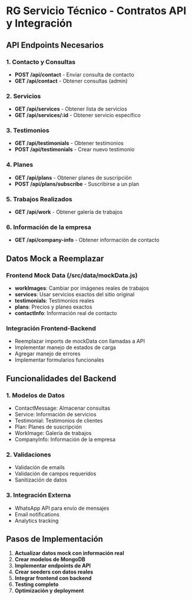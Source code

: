 # RG Servicio Técnico - Contratos API y Integración

## API Endpoints Necesarios

### 1. Contacto y Consultas
- **POST /api/contact** - Enviar consulta de contacto
- **GET /api/contact** - Obtener consultas (admin)

### 2. Servicios
- **GET /api/services** - Obtener lista de servicios
- **GET /api/services/:id** - Obtener servicio específico

### 3. Testimonios
- **GET /api/testimonials** - Obtener testimonios
- **POST /api/testimonials** - Crear nuevo testimonio

### 4. Planes
- **GET /api/plans** - Obtener planes de suscripción
- **POST /api/plans/subscribe** - Suscribirse a un plan

### 5. Trabajos Realizados
- **GET /api/work** - Obtener galería de trabajos

### 6. Información de la empresa
- **GET /api/company-info** - Obtener información de contacto

## Datos Mock a Reemplazar

### Frontend Mock Data (/src/data/mockData.js)
- **workImages**: Cambiar por imágenes reales de trabajos
- **services**: Usar servicios exactos del sitio original
- **testimonials**: Testimonios reales
- **plans**: Precios y planes exactos
- **contactInfo**: Información real de contacto

### Integración Frontend-Backend
- Reemplazar imports de mockData con llamadas a API
- Implementar manejo de estados de carga
- Agregar manejo de errores
- Implementar formularios funcionales

## Funcionalidades del Backend

### 1. Modelos de Datos
- ContactMessage: Almacenar consultas
- Service: Información de servicios
- Testimonial: Testimonios de clientes
- Plan: Planes de suscripción
- WorkImage: Galería de trabajos
- CompanyInfo: Información de la empresa

### 2. Validaciones
- Validación de emails
- Validación de campos requeridos
- Sanitización de datos

### 3. Integración Externa
- WhatsApp API para envío de mensajes
- Email notifications
- Analytics tracking

## Pasos de Implementación

1. **Actualizar datos mock con información real**
2. **Crear modelos de MongoDB**
3. **Implementar endpoints de API**
4. **Crear seeders con datos reales**
5. **Integrar frontend con backend**
6. **Testing completo**
7. **Optimización y deployment**